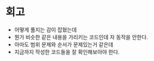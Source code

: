 # 회고 
* 어떻게 풀지는 감이 잡혔는데 
* 뭔가 비슷한 같은 내용을 가리키는 코드인데 자 동작을 안한다. 
* 아마도 범위 문제와 순서가 문제있는거 같은데
* 지금까지 작성한 코드들을 잘 확인해보아야 한다.
